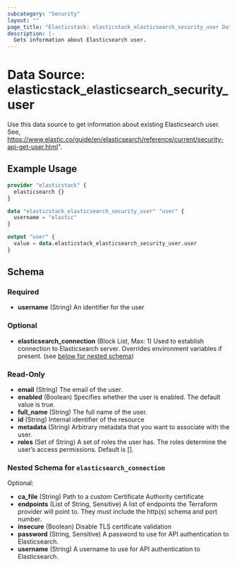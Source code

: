 ```yaml
---
subcategory: "Security"
layout: ""
page_title: "Elasticstack: elasticstack_elasticsearch_security_user Data Source"
description: |-
  Gets information about Elasticsearch user.
---
```


# Data Source: elasticstack_elasticsearch_security_user

Use this data source to get information about existing Elasticsearch user. See, https://www.elastic.co/guide/en/elasticsearch/reference/current/security-api-get-user.html".

## Example Usage

```terraform
provider "elasticstack" {
  elasticsearch {}
}

data "elasticstack_elasticsearch_security_user" "user" {
  username = "elastic"
}

output "user" {
  value = data.elasticstack_elasticsearch_security_user.user
}
```

<!-- schema generated by tfplugindocs -->
## Schema

### Required

- **username** (String) An identifier for the user

### Optional

- **elasticsearch_connection** (Block List, Max: 1) Used to establish connection to Elasticsearch server. Overrides environment variables if present. (see [below for nested schema](#nestedblock--elasticsearch_connection))

### Read-Only

- **email** (String) The email of the user.
- **enabled** (Boolean) Specifies whether the user is enabled. The default value is true.
- **full_name** (String) The full name of the user.
- **id** (String) Internal identifier of the resource
- **metadata** (String) Arbitrary metadata that you want to associate with the user.
- **roles** (Set of String) A set of roles the user has. The roles determine the user’s access permissions. Default is [].

<a id="nestedblock--elasticsearch_connection"></a>
### Nested Schema for `elasticsearch_connection`

Optional:

- **ca_file** (String) Path to a custom Certificate Authority certificate
- **endpoints** (List of String, Sensitive) A list of endpoints the Terraform provider will point to. They must include the http(s) schema and port number.
- **insecure** (Boolean) Disable TLS certificate validation
- **password** (String, Sensitive) A password to use for API authentication to Elasticsearch.
- **username** (String) A username to use for API authentication to Elasticsearch.
